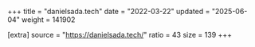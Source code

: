 +++
title = "danielsada.tech"
date = "2022-03-22"
updated = "2025-06-04"
weight = 141902

[extra]
source = "https://danielsada.tech/"
ratio = 43
size = 139
+++

